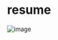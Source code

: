 # resume

![image](https://github.com/user-attachments/assets/8049a19d-af7b-47a9-af91-d1fd5c835be5)
